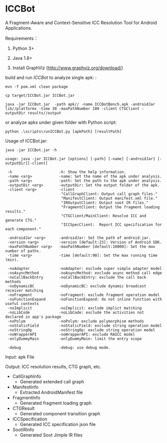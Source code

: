 # ICCBot
A Fragment-Aware and Context-Sensitive ICC Resolution Tool for Android Applications.



Requirements：

1. Python 3+

2. Java 1.8+

3. Install GraphViz (http://www.graphviz.org/download/) 

   

build and run *ICCBot* to analyze single apk: : 
```
mvn -f pom.xml clean package

cp target/ICCBot.jar ICCBot.jar

java -jar ICCBot.jar  -path apk// -name ICCBotBench.apk -androidJar lib//platforms -time 30 -maxPathNumber 100 -client CTGClient -outputDir results//output
```
or analyze apks under given folder with Python script:

```
python .\scripts\runICCBot.py [apkPath] [resultPath]
```



Usage of ICCBot.jar:

```
java -jar ICCBot.jar -h

usage: java -jar ICCBot.jar [options] [-path] [-name] [-androidJar] [-outputDir][-client]
 
 -h                     -h: Show the help information.
 -name <arg>            -name: Set the name of the apk under analysis.
 -path <arg>            -path: Set the path to the apk under analysis.
 -outputDir <arg>       -outputDir: Set the output folder of the apk.
 -client <arg>          -client 
                         "CallGraphClient: Output call graph files."
                         "ManifestClient: Output manifest.xml file."
                         "IROutputClient: Output soot IR files."
                         "FragmentClient: Output the fragment loading results."
                         "CTGClient/MainClient: Resolve ICC and generate CTG."
                         "ICCSpecClient:  Report ICC specification for each component."
                        
 -androidJar <arg>      -androidJar: Set the path of android.jar.                
 -version <arg>         -version [default:23]: Version of Android SDK.
 -maxPathNumber <arg>   -maxPathNumber [default:10000]: Set the max number of paths.
 -time <arg>            -time [default:90]: Set the max running time (min).

 -noAdapter             -noAdapter: exclude super simple adapter model
 -noAsyncMethod         -noAsyncMethod: exclude async method call edge
 -noCallBackEntry       -noCallBackEntry: exclude the call back methods
 -noDynamicBC           -noDynamicBC: exclude dynamic broadcast receiver matching
 -noFragment            -noFragment: exclude fragment operation model
 -noFunctionExpand      -noFunctionExpand: do not inline function with useful contexts
 -noImplicit            -noImplicit: exclude implict matching
 -noLibCode             -noLibCode: exclude the activities not declared in app's package
 -noPolym               -noPolym: exclude polymorphism methods
 -noStaticField         -noStaticField: exclude string operation model
 -noStringOp            -noStringOp: exclude string operation model
 -noWrapperAPI          -noWrapperAPI: exclude RAICC model
 -onlyDummyMain         -onlyDummyMain: limit the entry scope

 -debug                 -debug: use debug mode.
```



Input: apk File

Output: ICC resolution results, CTG graph, etc.

+ CallGraphInfo
  + Generated extended call graph
+ ManifestInfo
  + Extracted AndroidManifest file
+ FragmentInfo
  + Generated fragment loading graph
+ CTGResult
  + Generated component transition graph
+ ICCSpecification
  + Generated ICC specification json file
+ SootIRInfo
  + Generated Soot Jimple IR files 